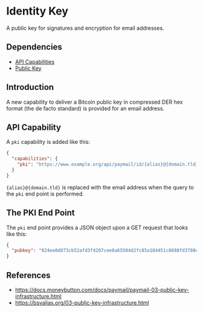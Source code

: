 # Identity Key

A public key for signatures and encryption for email addresses.

## Dependencies

* [API Capabilities](./2001-api-capabilities.md)
* [Public Key](../heartmail-lib/src/pub-key.mjs)

## Introduction

A new capability to deliver a Bitcoin public key in compressed DER hex format
(the de facto standard) is provided for an email address.

## API Capability

A ```pki``` capability is added like this:

```json
{
  "capabilities": {
    "pki": "https://www.example.org/api/paymail/id/{alias}@{domain.tld}",
  }
}
```

```{alias}@{domain.tld}``` is replaced with the email address when the query to
the ```pki``` end point is performed.

## The PKI End Point

The ```pki``` end point provides a JSON object upon a GET request that looks
like this:

```json
{
  "pubkey": "024ee0d073cb52afd3f4207cee0a65504d2fc85a184451c8688fd3788e60d521c5"
}
```

## References

* https://docs.moneybutton.com/docs/paymail/paymail-03-public-key-infrastructure.html
* https://bsvalias.org/03-public-key-infrastructure.html
